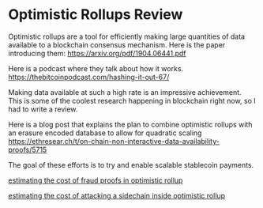 Optimistic Rollups Review
===========

Optimistic rollups are a tool for efficiently making large quantities of data available to a blockchain consensus mechanism. Here is the paper introducing them: https://arxiv.org/pdf/1904.06441.pdf

Here is a podcast where they talk about how it works. https://thebitcoinpodcast.com/hashing-it-out-67/

Making data available at such a high rate is an impressive achievement. This is some of the coolest research happening in blockchain right now, so I had to write a review.

Here is a blog post that explains the plan to combine optimistic rollups with an erasure encoded database to allow for quadratic scaling https://ethresear.ch/t/on-chain-non-interactive-data-availability-proofs/5715

The goal of these efforts is to try and enable scalable stablecoin payments.

[estimating the cost of fraud proofs in optimistic rollup](https://github.com/zack-bitcoin/amoveo/blob/master/docs/other_blockchains/optimistic_rollups_fraud_proof_cost.md)

[estimating the cost of attacking a sidechain inside optimistic rollup](https://github.com/zack-bitcoin/amoveo/blob/master/docs/other_blockchains/optimistic_rollups_sidechain_attack.md)



